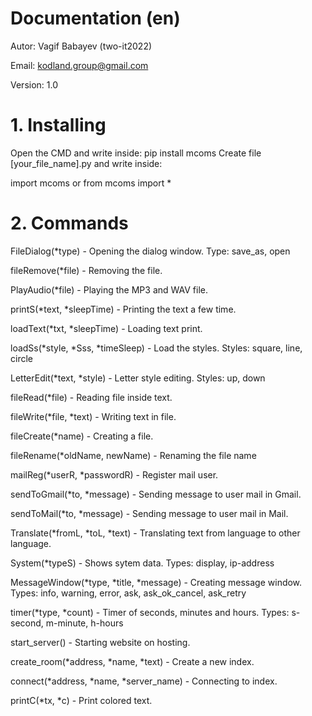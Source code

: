 # Documentation (en)


Autor: Vagif Babayev (two-it2022)

Email: kodland.group@gmail.com

Version: 1.0


# 1. Installing

Open the CMD and write inside: pip install mcoms
Create file [your_file_name].py and write inside: 

import mcoms or from mcoms import *

# 2. Commands

FileDialog(*type) - Opening the dialog window. Type: save_as, open

fileRemove(*file) - Removing the file.

PlayAudio(*file) - Playing the MP3 and WAV file.

printS(*text, *sleepTime) - Printing the text a few time.

loadText(*txt, *sleepTime) - Loading text print.

loadSs(*style, *Sss, *timeSleep) - Load the styles. Styles: square, line, circle

LetterEdit(*text, *style) - Letter style editing. Styles: up, down

fileRead(*file) - Reading file inside text.

fileWrite(*file, *text) - Writing text in file.

fileCreate(*name) - Creating a file.

fileRename(*oldName, newName) - Renaming the file name

mailReg(*userR, *passwordR) - Register mail user.

sendToGmail(*to, *message) - Sending message to user mail in Gmail.

sendToMail(*to, *message) - Sending message to user mail in Mail.

Translate(*fromL, *toL, *text) - Translating text from language to other language.

System(*typeS) - Shows sytem data. Types: display, ip-address

MessageWindow(*type, *title, *message) - Creating message window. Types: info, warning, error, ask, ask_ok_cancel, ask_retry

timer(*type, *count) - Timer of seconds, minutes and hours. Types: s-second, m-minute, h-hours

start_server() - Starting website on hosting.

create_room(*address, *name, *text) - Create a new index.

connect(*address, *name, *server_name) - Connecting to index.

printC(*tx, *c) - Print colored text.
